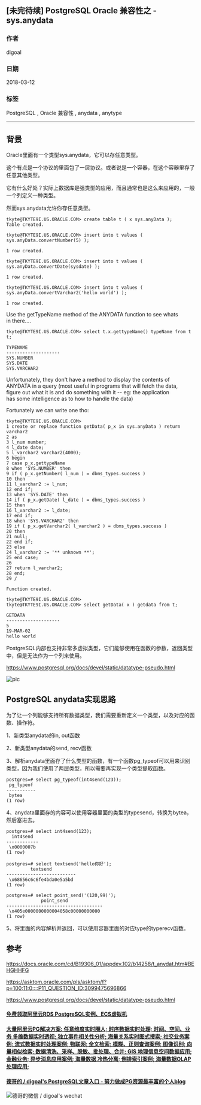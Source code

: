 ## [未完待续] PostgreSQL Oracle 兼容性之 - sys.anydata  
                                                           
### 作者                                                           
digoal                                                           
                                                           
### 日期                                                           
2018-03-12                                                         
                                                           
### 标签                                                           
PostgreSQL , Oracle 兼容性 , anydata , anytype       
                                                           
----                                                           
                                                           
## 背景     
Oracle里面有一个类型sys.anydata，它可以存任意类型。  
  
这个有点是一个协议的里面包了一层协议。或者说是一个容器，在这个容器里存了任意其他类型。  
  
它有什么好处？实际上数据库是强类型的应用，而且通常也是这么来应用的，一般一个列定义一种类型。  
  
然而sys.anydata允许你存任意类型。  
  
```  
tkyte@TKYTE9I.US.ORACLE.COM> create table t ( x sys.anyData );   
Table created.   
  
tkyte@TKYTE9I.US.ORACLE.COM> insert into t values ( sys.anyData.convertNumber(5) );   
  
1 row created.   
  
tkyte@TKYTE9I.US.ORACLE.COM> insert into t values ( sys.anyData.convertDate(sysdate) );   
  
1 row created.   
  
tkyte@TKYTE9I.US.ORACLE.COM> insert into t values ( sys.anyData.convertVarchar2('hello world') );   
  
1 row created.   
```  
  
  
Use the getTypeName method of the ANYDATA function to see whats   
in there....   
  
```  
tkyte@TKYTE9I.US.ORACLE.COM> select t.x.gettypeName() typeName from t t;   
  
TYPENAME   
--------------------   
SYS.NUMBER   
SYS.DATE   
SYS.VARCHAR2   
```  
  
  
Unfortunately, they don't have a method to display the contents of   
ANYDATA in a query (most useful in programs that will fetch the data,   
figure out what it is and do something with it -- eg: the application   
has some intelligence as to how to handle the data)   
  
Fortunately we can write one tho:   
  
```  
tkyte@TKYTE9I.US.ORACLE.COM>   
1 create or replace function getData( p_x in sys.anyData ) return varchar2   
2 as   
3 l_num number;   
4 l_date date;   
5 l_varchar2 varchar2(4000);   
6 begin   
7 case p_x.gettypeName   
8 when 'SYS.NUMBER' then   
9 if ( p_x.getNumber( l_num ) = dbms_types.success )   
10 then   
11 l_varchar2 := l_num;   
12 end if;   
13 when 'SYS.DATE' then   
14 if ( p_x.getDate( l_date ) = dbms_types.success )   
15 then   
16 l_varchar2 := l_date;   
17 end if;   
18 when 'SYS.VARCHAR2' then   
19 if ( p_x.getVarchar2( l_varchar2 ) = dbms_types.success )   
20 then   
21 null;   
22 end if;   
23 else   
24 l_varchar2 := '** unknown **';   
25 end case;   
26   
27 return l_varchar2;   
28 end;   
29 /   
  
Function created.   
  
tkyte@TKYTE9I.US.ORACLE.COM>   
tkyte@TKYTE9I.US.ORACLE.COM> select getData( x ) getdata from t;   
  
GETDATA   
--------------------   
5   
19-MAR-02   
hello world   
```  
  
PostgreSQL内部也支持非常多虚拟类型，它们能够使用在函数的参数，返回类型中，但是无法作为一个列来使用。  
  
  
https://www.postgresql.org/docs/devel/static/datatype-pseudo.html  
  
![pic](20180312_06_pic_001.jpg)  
  
## PostgreSQL anydata实现思路  
为了让一个列能够支持所有数据类型，我们需要重新定义一个类型，以及对应的函数、操作符。  
  
1、新类型anydata的in, out函数  
  
2、新类型anydata的send, recv函数  
  
3、解析anydata里面存了什么类型的函数，有一个函数pg_typeof可以用来识别类型，因为我们使用了两层类型，所以需要再实现一个类型提取函数。  
  
```  
postgres=# select pg_typeof(int4send(123));  
 pg_typeof   
-----------  
 bytea  
(1 row)  
```  
  
4、anydata里面存的内容可以使用容器里面的类型的typesend，转换为bytea，然后塞进去。  
  
```  
postgres=# select int4send(123);  
  int4send    
------------  
 \x0000007b  
(1 row)  
  
postgres=# select textsend('hello你好');  
         textsend           
--------------------------  
 \x68656c6c6fe4bda0e5a5bd  
(1 row)  
  
postgres=# select point_send('(120,99)');  
             point_send               
------------------------------------  
 \x405e0000000000004058c00000000000  
(1 row)  
```  
  
5、将里面的内容解析并返回，可以使用容器里面的对应type的typerecv函数。  
  
## 参考  
https://docs.oracle.com/cd/B19306_01/appdev.102/b14258/t_anydat.htm#BEHGHHFG  
  
https://asktom.oracle.com/pls/asktom/f?p=100:11:0::::P11_QUESTION_ID:3099475696866  
  
https://www.postgresql.org/docs/devel/static/datatype-pseudo.html  
  
  
  
  
  
  
  
  
  
  
  
  
  
  
  
  
  
  
  
  
  
  
  
  
  
  
  
  
  
  
  
  
  
  
  
  
  
#### [免费领取阿里云RDS PostgreSQL实例、ECS虚拟机](https://www.aliyun.com/database/postgresqlactivity "57258f76c37864c6e6d23383d05714ea")
  
  
#### [大量阿里云PG解决方案: 任意维度实时圈人; 时序数据实时处理; 时间、空间、业务 多维数据实时透视; 独立事件相关性分析; 海量关系实时图式搜索; 社交业务案例; 流式数据实时处理案例; 物联网; 全文检索; 模糊、正则查询案例; 图像识别; 向量相似检索; 数据清洗、采样、脱敏、批处理、合并; GIS 地理信息空间数据应用; 金融业务; 异步消息应用案例; 海量数据 冷热分离; 倒排索引案例; 海量数据OLAP处理应用;](https://yq.aliyun.com/topic/118 "40cff096e9ed7122c512b35d8561d9c8")
  
  
#### [德哥的 / digoal's PostgreSQL文章入口 - 努力做成PG资源最丰富的个人blog](https://github.com/digoal/blog/blob/master/README.md "22709685feb7cab07d30f30387f0a9ae")
  
  
![德哥的微信 / digoal's wechat](../pic/digoal_weixin.jpg "f7ad92eeba24523fd47a6e1a0e691b59")
  
